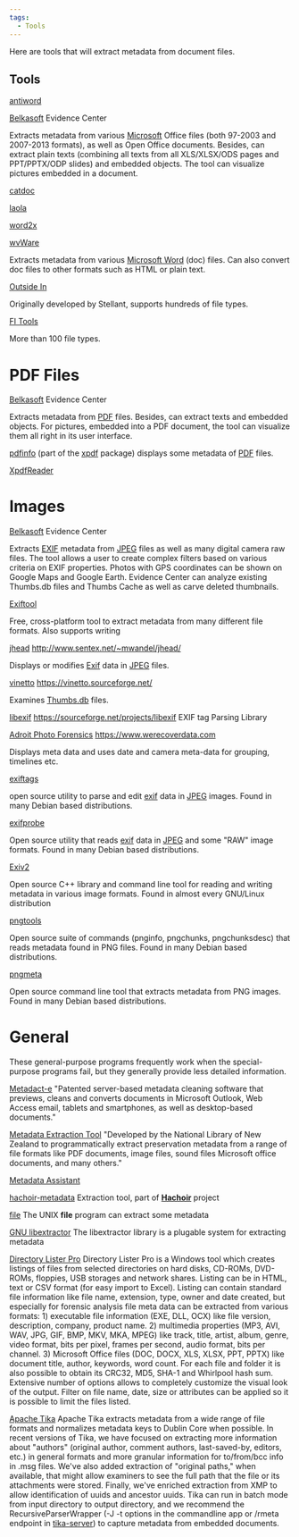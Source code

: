 ```yaml
---
tags:
  - Tools
---
```

Here are tools that will extract metadata from document files.

## Tools

[antiword](http://www.winfield.demon.nl/)

<!-- -->

[Belkasoft](belkasoft.md) Evidence Center

Extracts metadata from various [Microsoft](microsoft.md) Office
files (both 97-2003 and 2007-2013 formats), as well as Open Office
documents. Besides, can extract plain texts (combining all texts from
all XLS/XLSX/ODS pages and PPT/PPTX/ODP slides) and embedded objects.
The tool can visualize pictures embedded in a document.

<!-- -->

[catdoc](http://www.45.free.net/~vitus/software/catdoc/)

<!-- -->

[laola](http://user.cs.tu-berlin.de/~schwartz/pmh/index.html)

<!-- -->

[word2x](https://word2x.sourceforge.net/)

<!-- -->

[wvWare](https://wvware.sourceforge.net/)

Extracts metadata from various [Microsoft Word](microsoft_office.md) (doc)
files. Can also convert doc files to other formats such as HTML or plain text.

<!-- -->

[Outside In](http://www.oracle.com/technology/products/content-management/oit/oit_all.html)

Originally developed by Stellant, supports hundreds of file types.

<!-- -->

[FI Tools](https://www.fid3.com/)

More than 100 file types.

# PDF Files

[Belkasoft](belkasoft.md) Evidence Center

Extracts metadata from [PDF](pdf.md) files. Besides, can extract
texts and embedded objects. For pictures, embedded into a PDF document,
the tool can visualize them all right in its user interface.

<!-- -->

[pdfinfo](pdfinfo.md) (part of the [xpdf](xpdf.md)
package) displays some metadata of [PDF](pdf.md) files.

[XpdfReader](https://www.xpdfreader.com/index.html)

# Images

[Belkasoft](belkasoft.md) Evidence Center

Extracts [EXIF](exif.md) metadata from [JPEG](jpeg.md)
files as well as many digital camera raw files. The tool allows a user
to create complex filters based on various criteria on EXIF properties.
Photos with GPS coordinates can be shown on Google Maps and Google
Earth. Evidence Center can analyze existing Thumbs.db files and Thumbs
Cache as well as carve deleted thumbnails.

<!-- -->

[Exiftool](exiftool.md)

Free, cross-platform tool to extract metadata from many different file
formats. Also supports writing

<!-- -->

[jhead](jhead.md)
<http://www.sentex.net/~mwandel/jhead/>

Displays or modifies [Exif](exif.md) data in
[JPEG](jpeg.md) files.

<!-- -->

[vinetto](vinetto.md)
<https://vinetto.sourceforge.net/>

Examines [Thumbs.db](thumbs.db.md) files.

<!-- -->

[libexif](libexif.md)
<https://sourceforge.net/projects/libexif> EXIF tag Parsing Library

<!-- -->

[Adroit Photo Forensics](adroit_photo_forensics.md)
<https://www.werecoverdata.com>

Displays meta data and uses date and camera meta-data for grouping,
timelines etc.

<!-- -->

[exiftags](https://johnst.org/sw/exiftags/)

open source utility to parse and edit [exif](exif.md) data in
[JPEG](jpeg.md) images. Found in many Debian based
distributions.

<!-- -->

[exifprobe](https://www.virtual-cafe.com/~dhh/tools.d/exifprobe.d/exifprobe.html)

Open source utility that reads [exif](exif.md) data in
[JPEG](jpeg.md) and some "RAW" image formats. Found in many
Debian based distributions.

<!-- -->

[Exiv2](https://exiv2.org/)

Open source C++ library and command line tool for reading and writing
metadata in various image formats. Found in almost every GNU/Linux
distribution

<!-- -->

[pngtools](http://www.stillhq.com/pngtools/)

Open source suite of commands (pnginfo, pngchunks, pngchunksdesc) that reads
metadata found in PNG files. Found in many Debian based distributions.

<!-- -->

[pngmeta](https://sourceforge.net/projects/pmt/files/)

Open source command line tool that extracts metadata from PNG images. Found in
many Debian based distributions.

# General

These general-purpose programs frequently work when the special-purpose
programs fail, but they generally provide less detailed information.

[Metadact-e](https://www.litera.com/products/legal/metadact/)
"Patented server-based metadata cleaning software that previews, cleans
and converts documents in Microsoft Outlook, Web Access email, tablets
and smartphones, as well as desktop-based documents."

<!-- -->

[Metadata Extraction Tool](https://meta-extractor.sourceforge.net/)
"Developed by the National Library of New Zealand to programmatically
extract preservation metadata from a range of file formats like PDF
documents, image files, sound files Microsoft office documents, and many
others."

<!-- -->

[Metadata Assistant](http://www.thepaynegroup.com/products/metadata/)

<!-- -->

[hachoir-metadata](hachoir.md)
Extraction tool, part of **[Hachoir](hachoir.md)** project

<!-- -->

[file](file.md)
The UNIX **file** program can extract some metadata

<!-- -->

[GNU libextractor](https://www.gnunet.org/en/)
The libextractor library is a plugable system for extracting metadata

<!-- -->

[Directory Lister Pro](https://www.krksoft.com/)
Directory Lister Pro is a Windows tool which creates listings of files
from selected directories on hard disks, CD-ROMs, DVD-ROMs, floppies,
USB storages and network shares. Listing can be in HTML, text or CSV
format (for easy import to Excel). Listing can contain standard file
information like file name, extension, type, owner and date created, but
especially for forensic analysis file meta data can be extracted from
various formats: 1) executable file information (EXE, DLL, OCX) like
file version, description, company, product name. 2) multimedia
properties (MP3, AVI, WAV, JPG, GIF, BMP, MKV, MKA, MPEG) like track,
title, artist, album, genre, video format, bits per pixel, frames per
second, audio format, bits per channel. 3) Microsoft Office files (DOC,
DOCX, XLS, XLSX, PPT, PPTX) like document title, author, keywords, word
count. For each file and folder it is also possible to obtain its CRC32,
MD5, SHA-1 and Whirlpool hash sum. Extensive number of options allows to
completely customize the visual look of the output. Filter on file name,
date, size or attributes can be applied so it is possible to limit the
files listed.

<!-- -->

[Apache Tika](https://tika.apache.org/)
Apache Tika extracts metadata from a wide range of file formats and
normalizes metadata keys to Dublin Core when possible. In recent
versions of Tika, we have focused on extracting more information about
"authors" (original author, comment authors, last-saved-by, editors,
etc.) in general formats and more granular information for to/from/bcc
info in .msg files. We've also added extraction of "original paths,"
when available, that might allow examiners to see the full path that the
file or its attachments were stored. Finally, we've enriched extraction
from XMP to allow identification of uuids and ancestor uuids. Tika can
run in batch mode from input directory to output directory, and we
recommend the RecursiveParserWrapper (-J -t options in the commandline
app or /rmeta endpoint in
[tika-server](https://cwiki.apache.org/confluence/display/tika/TikaJAXRS)) to capture
metadata from embedded documents.
